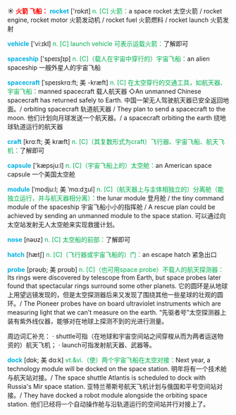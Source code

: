 ☀ <font color="red">**火箭 飞船：**</font>
<font color="sky blue">**rocket**</font> ['rɒkɪt] 
<font color="#00b050">n. [C] 火箭：</font>a space rocket 太空火箭 / rocket engine, rocket motor 火箭发动机 / rocket fuel 火箭燃料 / rocket launch 火箭发射

<font color="sky blue">**vehicle**</font> ['vi:ɪkl] 
<font color="#00b050">n. [C] launch vehicle 可表示运载火箭：</font>了解即可

<font color="sky blue">**spaceship**</font> ['speɪsʃɪp] 
<font color="#00b050">n. [C]（载人在宇宙中穿行的）宇宙飞船：</font>an alien spaceship 一艘外星人的宇宙飞船
           
<font color="sky blue">**spacecraft**</font> [ˈspeɪskrɑ:ft; 美 -kræft]
<font color="#00b050">n. [C] 在太空穿行的交通工具，如航天器、宇宙飞船：</font>manned spacecraft 载人航天器 ◇An unmanned Chinese spacecraft has returned safely to Earth. 中国一架无人驾驶航天器已安全返回地面。/ orbiting spacecraft 轨道航天器 / They plan to send a spacecraft to the moon. 他们计划向月球发送一个航天器。/ a spacecraft orbiting the earth 绕地球轨道运行的航天器
           
<font color="sky blue">**craft**</font> [krɑ:ft; 美 kræft]
<font color="#00b050">n. [C]（其复数形式为craft）飞行器、宇宙飞船、航天飞机：</font>了解即可

<font color="sky blue">**capsule**</font> ['kæpsju:l] 
<font color="#00b050">n. [C]（宇宙飞船上的）太空舱：</font>an American space capsule 一个美国太空舱 
           
<font color="sky blue">**module**</font> [ˈmɒdju:l; 美 ˈmɑ:dʒul]
<font color="#00b050">n. [C]（航天器上与主体相独立的）分离舱（能独立运行，并与航天器相分离）：</font>the lunar module 登月舱 / the tiny command module of the spaceship 宇宙飞船小小的指挥舱 / A rescue plan could be achieved by sending an unmanned module to the space station. 可以通过向太空站发射无人太空舱来实现救援计划。
 
<font color="sky blue">**nose**</font> [nəʊz] 
<font color="#00b050">n. [C] 太空船的前部：</font>了解即可

<font color="sky blue">**hatch**</font> [hætʃ] 
<font color="#00b050">n. [C]（飞行器或宇宙飞船的）门：</font>an escape hatch 紧急出口
           
<font color="sky blue">**probe**</font> [prəʊb; 美 proʊb]
<font color="#00b050">n. [C]（也可用space probe）不载人的航天探测器：</font>Its rings were discovered by telescope from Earth, but space probes later found that spectacular rings surround some other planets. 它的圆环是从地球上用望远镜发现的，但是太空探测器后来又发现了围绕其他一些星球的壮观的圆环。/ The Pioneer probes have on board ultraviolet instruments which are measuring light that we can't measure on the earth. “先驱者号”太空探测器上装有紫外线仪器，能够对在地球上探测不到的光进行测量。

周边词汇补充：
· shuttle可指（在地球和宇宙空间站之间穿梭从而为两者运送物资的）航天飞机；
· launch可指发射航天器、武器等。

<font color="sky blue">**dock**</font> [dɒk; 美 dɑ:k]
<font color="#00b050">vt.&vi.（使）两个宇宙飞船在太空对接：</font>Next year, a technology module will be docked on the space station. 明年将有一个技术舱与航天站对接。/ The space shuttle Atlantis is scheduled to dock with Russia's Mir space station. 亚特兰蒂斯号航天飞机计划与俄国和平号空间站对接。/ They have docked a robot module alongside the orbiting space station. 他们已经将一个自动操作舱与沿轨道运行的空间站并行对接上了。